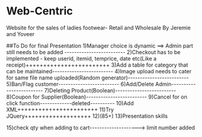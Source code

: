 # Web-Centric
Website for the sales of ladies footwear- Retail and Wholesale
By Jeremie and Yoveer


##To Do for final Presentation
1)Manager choice is dynamic ==> Admin part still needs to be added -------------------------
2)Checkout has to be implemented - keep userid, itemid, temprice, date etc(Like a receipt)++++++++++++++++++++++++
3)Add a table for category that can be maintained-------------------------
4)Image upload needs to cater for same file name uploaded(Random generator)-------------------------
5)Ban/Flag customer-------------------------
6)Add/Delete Admin-------------------------
7)Deleting Product(Boolean)-------------------------
8)Coupon for Supplier(Boolean)-------------------------
9)Cancel for on click function-------------deleted----------
10)Add XML+++++++++++++++++++++++
11)Try JQuery+++++++++++++++++++
12)(85+)
13)Presentation skills

15)check qty when adding to cart--------------------> limit number added
